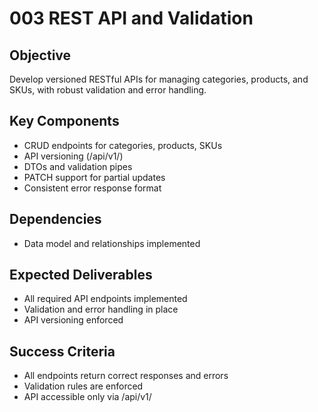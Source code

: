 # 003 REST API and Validation

## Objective
Develop versioned RESTful APIs for managing categories, products, and SKUs, with robust validation and error handling.

## Key Components
- CRUD endpoints for categories, products, SKUs
- API versioning (/api/v1/)
- DTOs and validation pipes
- PATCH support for partial updates
- Consistent error response format

## Dependencies
- Data model and relationships implemented

## Expected Deliverables
- All required API endpoints implemented
- Validation and error handling in place
- API versioning enforced

## Success Criteria
- All endpoints return correct responses and errors
- Validation rules are enforced
- API accessible only via /api/v1/ 